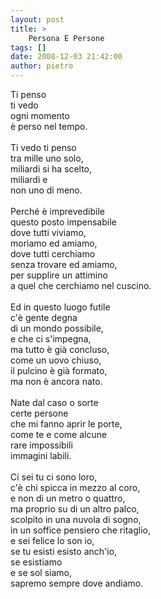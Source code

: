 ```yaml
---
layout: post
title: >
    Persona E Persone
tags: []
date: 2008-12-03 21:42:00
author: pietro
---
```

Ti penso<br/>ti vedo<br/>ogni momento<br/>è perso nel tempo.<br/><br/>Ti vedo ti penso<br/>tra mille uno solo,<br/>miliardi si ha scelto,<br/>miliardi e<br/>non uno di meno.<br/><br/>Perché è imprevedibile<br/>questo posto impensabile<br/>dove tutti viviamo,<br/>moriamo ed amiamo,<br/>dove tutti cerchiamo<br/>senza trovare ed amiamo,<br/>per supplire un attimino<br/>a quel che cerchiamo nel cuscino.<br/><br/>Ed in questo luogo futile<br/>c'è gente degna<br/>di un mondo possibile,<br/>e che ci s'impegna,<br/>ma tutto è già concluso,<br/>come un uovo chiuso,<br/>il pulcino è già formato,<br/>ma non è ancora nato.<br/><br/>Nate dal caso o sorte<br/>certe persone<br/>che mi fanno aprir le porte,<br/>come te e come alcune<br/>rare impossibili<br/>immagini labili.<br/><br/>Ci sei tu ci sono loro,<br/>c'è chi spicca in mezzo al coro,<br/>e non di un metro o quattro,<br/>ma proprio su di un altro palco,<br/>scolpito in una nuvola di sogno,<br/>in un soffice pensiero che ritaglio,<br/>e sei felice lo son io,<br/>se tu esisti esisto anch'io,<br/>se esistiamo<br/>e se sol siamo,<br/>sapremo sempre dove andiamo.
